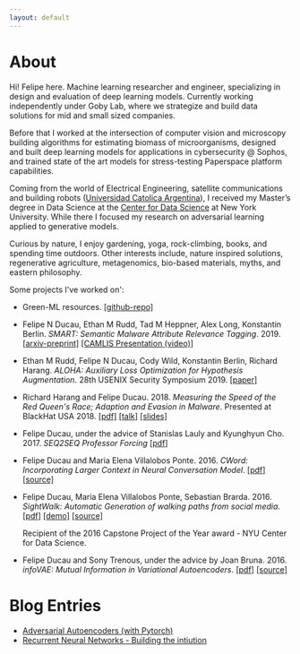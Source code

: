 ```yaml
---
layout: default
---
```


# [](#header-2)About
Hi! Felipe here. Machine learning researcher and engineer, specializing in design and evaluation of deep learning models. Currently working independently under Goby Lab, where we strategize and build data solutions for mid and small sized companies.

Before that I worked at the intersection of computer vision and microscopy building algorithms for estimating biomass of microorganisms, designed and built deep learning models for applications in cybersecurity @ Sophos, and trained state of the art models for stress-testing Paperspace platform capabilities.

Coming from the world of Electrical Engineering, satellite communications and building robots ([Universidad Catolica Argentina](http://www.uca.edu.ar/index.php/site/index/es/uca/facultad-de-ciencias-fisicomatematicas-e-ingenieria/)), I received my Master’s degree in Data Science at the [Center for Data Science](http://cds.nyu.edu/) at New York University. While there I focused my research on adversarial learning applied to generative models.

Curious by nature, I enjoy gardening, yoga, rock-climbing, books, and spending time outdoors. Other interests include, nature inspired solutions, regenerative agriculture, metagenomics, bio-based materials, myths, and eastern philosophy.

Some projects I've worked on':

- Green-ML resources. [[github-repo]](https://github.com/fducau/green)

- Felipe N Ducau, Ethan M Rudd, Tad M Heppner, Alex Long, Konstantin Berlin. _SMART: Semantic Malware Attribute Relevance Tagging_. 2019. [[arxiv-preprint]](https://arxiv.org/abs/1905.06262) [[CAMLIS Presentation (video)]](https://www.youtube.com/watch?v=q1axkVsm0_c&t=671s)

- Ethan M Rudd, Felipe N Ducau, Cody Wild, Konstantin Berlin, Richard Harang. _ALOHA: Auxiliary Loss Optimization for Hypothesis Augmentation_. 28th USENIX Security Symposium 2019. [[paper]](https://www.usenix.org/conference/usenixsecurity19/presentation/rudd)

- Richard Harang and Felipe Ducau. 2018. _Measuring the Speed of the Red Queen's Race; Adaption and Evasion in Malware_. Presented at BlackHat USA 2018. [[pdf]](https://i.blackhat.com/us-18/Wed-August-8/us-18-Harang-Measuring-the-Speed-of-the-Red-Queens-Race-wp.pdf) [[talk]](https://www.blackhat.com/us-18/briefings/schedule/#measuring-the-speed-of-the-red-queens-race-adaption-and-evasion-in-malware-11214) [[slides]](https://i.blackhat.com/us-18/Wed-August-8/us-18-Harang-Measuring-the-Speed-of-the-Red-Queens-Race.pdf)

- Felipe Ducau, under the advice of Stanislas Lauly and Kyunghyun Cho. 2017. _SEQ2SEQ Professor Forcing_ [[pdf]](https://github.com/fducau/nmt/raw/adversarial_stable/seq2seq_professor_forcing.pdf)

- Felipe Ducau and Maria Elena Villalobos Ponte. 2016. _CWord: Incorporating Larger Context in Neural Conversation Model_. [[pdf]](https://github.com/fducau/CWord/blob/master/CWord_fnd212_mvp291.pdf) [[source]](https://github.com/fducau/CWord)

- Felipe Ducau, Maria Elena Villalobos Ponte, Sebastian Brarda. 2016. _SightWalk: Automatic Generation of walking paths from social media_. [[pdf]](https://github.com/fducau/sightwalk/blob/master/SightWalk_Final_Report.pdf) [[demo]](http://www.youtube.com/watch?v=GAvCeND9iRI) [[source]](https://github.com/fducau/sightwalk) 

   Recipient of the 2016 Capstone Project of the Year award - NYU Center for Data Science.

- Felipe Ducau and Sony Trenous, under the advice by Joan Bruna. 2016. _infoVAE: Mutual Information in Variational Autoencoders_. [[pdf]](https://github.com/fducau/infoVAE/blob/master/Mutual%20Information%20in%20Variational%20Autoencoders.pdf) [[source]](https://github.com/fducau/infoVAE)


# [](#header-2)Blog Entries
- [Adversarial Autoencoders (with Pytorch)](https://blog.paperspace.com/adversarial-autoencoders-with-pytorch/)
- [Recurrent Neural Networks - Building the intiution](https://blog.paperspace.com/recurrent-neural-networks-part-1-2/)

